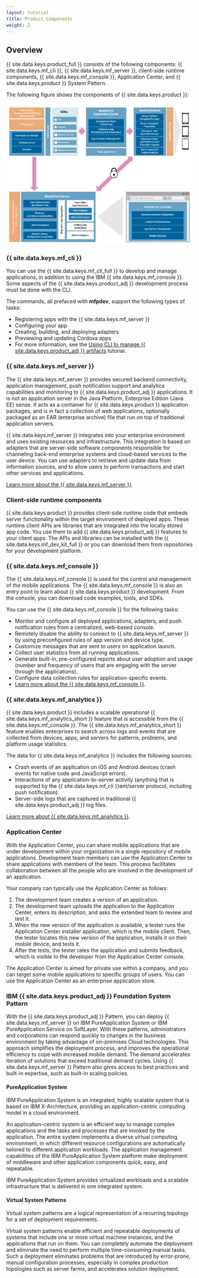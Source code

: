 ```yaml
---
layout: tutorial
title: Product Components
weight: 2
---
```

<!-- NLS_CHARSET=UTF-8 -->
## Overview
{{ site.data.keys.product_full }} consists of the following components: {{ site.data.keys.mf_cli }}, {{ site.data.keys.mf_server }}, client-side runtime components, {{ site.data.keys.mf_console }}, Application Center, and {{ site.data.keys.product }} System Pattern.

The following figure shows the components of {{ site.data.keys.product }}:

![Architecture of the {{ site.data.keys.product }} solution](architecture.jpg)

### {{ site.data.keys.mf_cli }}
You can use the {{ site.data.keys.mf_cli_full }} to develop and manage applications, in addition to using the IBM {{ site.data.keys.mf_console }}. Some aspects of the {{ site.data.keys.product_adj }} development process must be done with the CLI.

The commands, all prefaced with **mfpdev**, support the following types of tasks:

* Registering apps with the {{ site.data.keys.mf_server }}
* Configuring your app
* Creating, building, and deploying adapters
* Previewing and updating Cordova apps
* For more information, see the [Using CLI to manage {{ site.data.keys.product_adj }} artifacts](../../application-development/using-mobilefirst-cli-to-manage-mobilefirst-artifacts/) tutorial.

### {{ site.data.keys.mf_server }}
The {{ site.data.keys.mf_server }} provides secured backend connectivity, application management, push notification support and analytics capabilities and monitoring to {{ site.data.keys.product_adj }} applications. It is not an application server in the Java Platform, Enterprise Edition (Java EE) sense. It acts as a container for {{ site.data.keys.product }} application packages, and is in fact a collection of web applications, optionally packaged as an EAR (enterprise archive) file that run on top of traditional application servers.

{{ site.data.keys.mf_server }} integrates into your enterprise environment and uses existing resources and infrastructure. This integration is based on adapters that are server-side software components responsible for channeling back-end enterprise systems and cloud-based services to the user device. You can use adapters to retrieve and update data from information sources, and to allow users to perform transactions and start other services and applications.

[Learn more about the {{ site.data.keys.mf_server }}](server).

### Client-side runtime components
{{ site.data.keys.product }} provides client-side runtime code that embeds server functionality within the target environment of deployed apps. These runtime client APIs are libraries that are integrated into the locally stored app code. You use them to add {{ site.data.keys.product_adj }} features to your client apps. The APIs and libraries can be installed with the {{ site.data.keys.mf_dev_kit_full }} or you can download them from repositories for your development platform.

### {{ site.data.keys.mf_console }}
The {{ site.data.keys.mf_console }} is used for the control and management of the mobile applications. The {{ site.data.keys.mf_console }} is also an entry point to learn about {{ site.data.keys.product }} development. From the console, you can download code examples, tools, and SDKs.

You can use the {{ site.data.keys.mf_console }} for the following tasks:

* Monitor and configure all deployed applications, adapters, and push notification rules from a centralized, web-based console.
* Remotely disable the ability to connect to {{ site.data.keys.mf_server }} by using preconfigured rules of app version and device type.
* Customize messages that are sent to users on application launch.
* Collect user statistics from all running applications.
* Generate built-in, pre-configured reports about user adoption and usage (number and frequency of users that are engaging with the server through the applications).
* Configure data collection rules for application-specific events.
* [Learn more about the {{ site.data.keys.mf_console }}](console).

### {{ site.data.keys.mf_analytics }}
{{ site.data.keys.product }} includes a scalable operational {{ site.data.keys.mf_analytics_short }} feature that is accessible from the {{ site.data.keys.mf_console }}. The {{ site.data.keys.mf_analytics_short }} feature enables enterprises to search across logs and events that are collected from devices, apps, and servers for patterns, problems, and platform usage statistics.

The data for {{ site.data.keys.mf_analytics }} includes the following sources:

* Crash events of an application on iOS and Android devices (crash events for native code and JavaScript errors).
* Interactions of any application-to-server activity (anything that is supported by the {{ site.data.keys.mf_cli }}ent/server protocol, including push notification).
* Server-side logs that are captured in traditional {{ site.data.keys.product_adj }} log files.

[Learn more about {{ site.data.keys.mf_analytics }}](../../analytics).

### Application Center
With the Application Center, you can share mobile applications that are under development within your organization in a single repository of mobile applications. Development team members can use the Application Center to share applications with members of the team. This process facilitates collaboration between all the people who are involved in the development of an application.

Your company can typically use the Application Center as follows:

1. The development team creates a version of an application.
2. The development team uploads the application to the Application Center, enters its description, and asks the extended team to review and test it.
3. When the new version of the application is available, a tester runs the Application Center installer application, which is the mobile client. Then, the tester locates this new version of the application, installs it on their mobile device, and tests it.
4. After the tests, the tester rates the application and submits feedback, which is visible to the developer from the Application Center console.

The Application Center is aimed for private use within a company, and you can target some mobile applications to specific groups of users. You can use the Application Center as an enterprise application store.

### IBM {{ site.data.keys.product_adj }} Foundation System Pattern
With the {{ site.data.keys.product_adj }} Pattern, you can deploy {{ site.data.keys.mf_server }} on IBM PureApplication System or IBM PureApplication Service on SoftLayer. With these patterns, administrators and corporations can respond quickly to changes in the business environment by taking advantage of on-premises Cloud technologies. This approach simplifies the deployment process, and improves the operational efficiency to cope with increased mobile demand. The demand accelerates iteration of solutions that exceed traditional demand cycles. Using {{ site.data.keys.mf_server }} Pattern also gives access to best practices and built-in expertise, such as built-in scaling policies.

#### PureApplication System
IBM PureApplication System is an integrated, highly scalable system that is based on IBM X-Architecture, providing an application-centric computing model in a cloud environment.

An application-centric system is an efficient way to manage complex applications and the tasks and processes that are invoked by the application. The entire system implements a diverse virtual computing environment, in which different resource configurations are automatically tailored to different application workloads. The application management capabilities of the IBM PureApplication System platform make deployment of middleware and other application components quick, easy, and repeatable.

IBM PureApplication System provides virtualized workloads and a scalable infrastructure that is delivered in one integrated system.

#### Virtual System Patterns
Virtual system patterns are a logical representation of a recurring topology for a set of deployment requirements.

Virtual system patterns enable efficient and repeatable deployments of systems that include one or more virtual machine instances, and the applications that run on them. You can completely automate the deployment and eliminate the need to perform multiple time-consuming manual tasks. Such a deployment eliminates problems that are introduced by error-prone, manual configuration processes, especially in complex production topologies such as server farms, and accelerates solution deployment.
